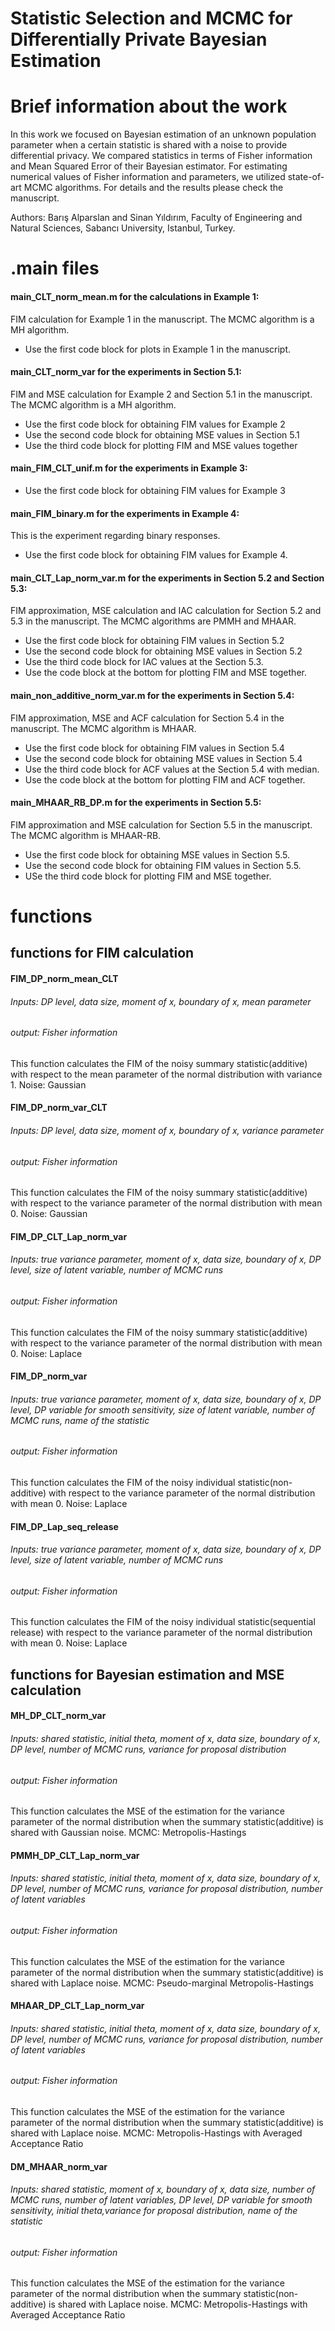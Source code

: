 # Statistic Selection and MCMC for Differentially Private Bayesian Estimation

# Brief information about the work
In this work we focused on Bayesian estimation of an unknown population parameter when a certain statistic is shared with a noise to provide differential privacy. We compared statistics in terms of Fisher information and Mean Squared Error of their Bayesian estimator. For estimating numerical values of Fisher information and  parameters, we utilized state-of-art MCMC algorithms. For details and the results please check the manuscript.  

Authors: Barış Alparslan and Sinan Yıldırım, Faculty of Engineering and Natural Sciences, Sabancı University, Istanbul, Turkey.

# .main files

#### main_CLT_norm_mean.m for the calculations in Example 1:
FIM calculation for Example 1 in the manuscript. The MCMC algorithm is a MH algorithm.

- Use the first code block for plots in Example 1 in the manuscript.

#### main_CLT_norm_var for the experiments in Section 5.1:
FIM and MSE calculation for Example 2 and Section 5.1 in the manuscript. The MCMC algorithm is a MH algorithm.

- Use the first code block for obtaining FIM values for Example 2
- Use the second code block for obtaining MSE values in Section 5.1
- Use the third code block for plotting FIM and MSE values together

#### main_FIM_CLT_unif.m for the experiments in Example 3:

- Use the first code block for obtaining FIM values for Example 3

#### main_FIM_binary.m for the experiments in Example 4:
This is the experiment regarding binary responses.

- Use the first code block for obtaining FIM values for Example 4.

#### main_CLT_Lap_norm_var.m for the experiments in Section 5.2 and Section 5.3:
FIM approximation, MSE calculation and IAC calculation for Section 5.2 and 5.3 in the manuscript. The MCMC algorithms are PMMH and MHAAR.

- Use the first code block for obtaining FIM values in Section 5.2
- Use the second code block for obtaining MSE values in Section 5.2
- Use the third code block for IAC values at the Section 5.3.
- Use the code block at the bottom for plotting FIM and MSE together.

#### main_non_additive_norm_var.m for the experiments in Section 5.4:
FIM approximation, MSE and ACF calculation for Section 5.4 in the manuscript. The MCMC algorithm is MHAAR.

- Use the first code block for obtaining FIM values in Section 5.4
- Use the second code block for obtaining MSE values in Section 5.4
- Use the third code block for ACF values at the Section 5.4 with median.
- Use the code block at the bottom for plotting FIM and ACF together.

#### main_MHAAR_RB_DP.m for the experiments in Section 5.5:
FIM approximation and MSE calculation for Section 5.5 in the manuscript. The MCMC algorithm is MHAAR-RB.

- Use the first code block for obtaining MSE values in Section 5.5.
- Use the second code block for obtaining FIM values in Section 5.5.
- USe the third code block for plotting FIM and MSE together.

# functions 
## functions for FIM calculation
#### FIM_DP_norm_mean_CLT 
###### Inputs: DP level, data size, moment of x, boundary of x, mean parameter
###### output: Fisher information

This function calculates the FIM of the noisy summary statistic(additive) with respect to the mean parameter of the normal distribution with variance 1. Noise: Gaussian

#### FIM_DP_norm_var_CLT 
###### Inputs: DP level, data size, moment of x, boundary of x, variance parameter
###### output: Fisher information

This function calculates the FIM of the noisy summary statistic(additive) with respect to the variance parameter of the normal distribution with mean 0. Noise: Gaussian

#### FIM_DP_CLT_Lap_norm_var
###### Inputs: true variance parameter, moment of x, data size, boundary of x, DP level, size of latent variable, number of MCMC runs
###### output: Fisher information

This function calculates the FIM of the noisy summary statistic(additive) with respect to the variance parameter of the normal distribution with mean 0. Noise: Laplace

#### FIM_DP_norm_var
###### Inputs: true variance parameter, moment of x, data size, boundary of x, DP level, DP variable for smooth sensitivity, size of latent variable, number of MCMC runs, name of the statistic
###### output: Fisher information

This function calculates the FIM of the noisy individual statistic(non-additive) with respect to the variance parameter of the normal distribution with mean 0. Noise: Laplace

#### FIM_DP_Lap_seq_release
###### Inputs: true variance parameter, moment of x, data size, boundary of x, DP level, size of latent variable, number of MCMC runs
###### output: Fisher information

This function calculates the FIM of the noisy individual statistic(sequential release) with respect to the variance parameter of the normal distribution with mean 0. Noise: Laplace

## functions for Bayesian estimation and MSE calculation
#### MH_DP_CLT_norm_var
###### Inputs: shared statistic, initial theta, moment of x, data size, boundary of x, DP level, number of MCMC runs, variance for proposal distribution
###### output: Fisher information

This function calculates the MSE of the estimation for the variance parameter of the normal distribution when the summary statistic(additive) is shared with Gaussian noise. MCMC: Metropolis-Hastings

#### PMMH_DP_CLT_Lap_norm_var
###### Inputs: shared statistic, initial theta, moment of x, data size, boundary of x, DP level, number of MCMC runs, variance for proposal distribution, number of latent variables
###### output: Fisher information

This function calculates the MSE of the estimation for the variance parameter of the normal distribution when the summary statistic(additive) is shared with Laplace noise. MCMC: Pseudo-marginal Metropolis-Hastings

#### MHAAR_DP_CLT_Lap_norm_var
###### Inputs: shared statistic, initial theta, moment of x, data size, boundary of x, DP level, number of MCMC runs, variance for proposal distribution, number of latent variables
###### output: Fisher information

This function calculates the MSE of the estimation for the variance parameter of the normal distribution when the summary statistic(additive) is shared with Laplace noise. MCMC: Metropolis-Hastings with Averaged Acceptance Ratio

#### DM_MHAAR_norm_var
###### Inputs: shared statistic, moment of x, boundary of x, data size, number of MCMC runs, number of latent variables, DP level, DP variable for smooth sensitivity, initial theta,variance for proposal distribution, name of the statistic
###### output: Fisher information

This function calculates the MSE of the estimation for the variance parameter of the normal distribution when the summary statistic(non-additive) is shared with Laplace noise. MCMC: Metropolis-Hastings with Averaged Acceptance Ratio
